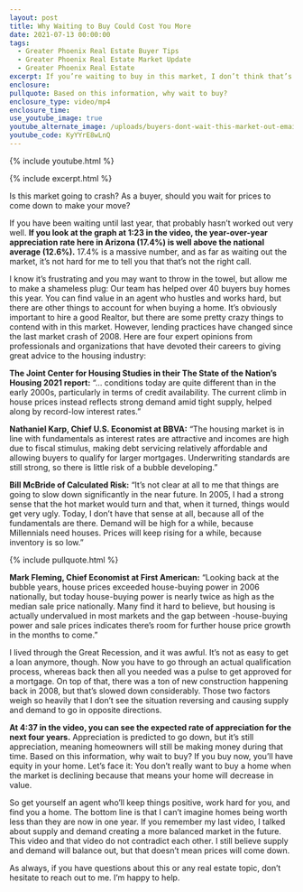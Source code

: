 ```yaml
---
layout: post
title: Why Waiting to Buy Could Cost You More
date: 2021-07-13 00:00:00
tags:
  - Greater Phoenix Real Estate Buyer Tips
  - Greater Phoenix Real Estate Market Update
  - Greater Phoenix Real Estate
excerpt: If you’re waiting to buy in this market, I don’t think that’s the right move.
enclosure:
pullquote: Based on this information, why wait to buy?
enclosure_type: video/mp4
enclosure_time:
use_youtube_image: true
youtube_alternate_image: /uploads/buyers-dont-wait-this-market-out-email-yt.jpg
youtube_code: KyYYrE8wLnQ
---
```

{% include youtube.html %}

{% include excerpt.html %}

Is this market going to crash? As a buyer, should you wait for prices to come down to make your move?

If you have been waiting until last year, that probably hasn’t worked out very well. **If you look at the graph at 1:23 in the video, the year-over-year appreciation rate here in Arizona (17.4%) is well above the national average (12.6%).** 17.4% is a massive number, and as far as waiting out the market, it’s not hard for me to tell you that that’s not the right call.&nbsp;

I know it’s frustrating and you may want to throw in the towel, but allow me to make a shameless plug: Our team has helped over 40 buyers buy homes this year. You can find value in an agent who hustles and works hard, but there are other things to account for when buying a home. It’s obviously important to hire a good Realtor, but there are some pretty crazy things to contend with in this market. However, lending practices have changed since the last market crash of 2008. Here are four expert opinions from professionals and organizations that have devoted their careers to giving great advice to the housing industry:

**The Joint Center for Housing Studies in their The State of the Nation’s Housing 2021 report:** “… conditions today are quite different than in the early 2000s, particularly in terms of credit availability. The current climb in house prices instead reflects strong demand amid tight supply, helped along by record-low interest rates.”

**Nathaniel Karp, Chief U.S. Economist at BBVA:** “The housing market is in line with fundamentals as interest rates are attractive and incomes are high due to fiscal stimulus, making debt servicing relatively affordable and allowing buyers to qualify for larger mortgages. Underwriting standards are still strong, so there is little risk of a bubble developing.”

**Bill McBride of Calculated Risk:** “It’s not clear at all to me that things are going to slow down significantly in the near future. In 2005, I had a strong sense that the hot market would turn and that, when it turned, things would get very ugly. Today, I don’t have that sense at all, because all of the fundamentals are there. Demand will be high for a while, because Millennials need houses. Prices will keep rising for a while, because inventory is so low.”

{% include pullquote.html %}

**Mark Fleming, Chief Economist at First American:** “Looking back at the bubble years, house prices exceeded house-buying power in 2006 nationally, but today house-buying power is nearly twice as high as the median sale price nationally. Many find it hard to believe, but housing is actually undervalued in most markets and the gap between -house-buying power and sale prices indicates there’s room for further house price growth in the months to come.”

I lived through the Great Recession, and it was awful. It’s not as easy to get a loan anymore, though. Now you have to go through an actual qualification process, whereas back then all you needed was a pulse to get approved for a mortgage. On top of that, there was a ton of new construction happening back in 2008, but that’s slowed down considerably. Those two factors weigh so heavily that I don’t see the situation reversing and causing supply and demand to go in opposite directions.&nbsp;

**At 4:37 in the video, you can see the expected rate of appreciation for the next four years.** Appreciation is predicted to go down, but it’s still appreciation, meaning homeowners will still be making money during that time. Based on this information, why wait to buy? If you buy now, you’ll have equity in your home. Let’s face it: You don’t really want to buy a home when the market is declining because that means your home will decrease in value.&nbsp;

So get yourself an agent who’ll keep things positive, work hard for you, and find you a home. The bottom line is that I can’t imagine homes being worth less than they are now in one year. If you remember my last video, I talked about supply and demand creating a more balanced market in the future. This video and that video do not contradict each other. I still believe supply and demand will balance out, but that doesn’t mean prices will come down.&nbsp;

As always, if you have questions about this or any real estate topic, don’t hesitate to reach out to me. I’m happy to help.
